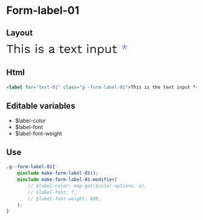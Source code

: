 # Form-label-01

## Layout

![alt text][label-01]

[label-01]: /src/img/global-components/form-fields/label-01.png

## Html

```html
<label for="text-01" class="g--form-label-01">This is the text input *</label>
```

## Editable variables

- $label-color
- $label-font
- $label-font-weight

## Use

```scss
.g--form-label-01{
    @include make-form-label-01();
    @include make-form-label-01-modifier(
        // $label-color: map-get($color-options, a),
        // $label-font: f,
        // $label-font-weight: 800,
    );
}
```